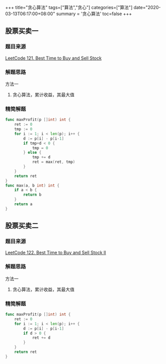 +++
title="贪心算法"
tags=["算法","贪心"]
categories=["算法"]
date="2020-03-13T06:17:00+08:00"
summary = '贪心算法'
toc=false
+++

股票买卖一
----------

### 题目来源

[LeetCode 121. Best Time to Buy and Sell Stock](https://leetcode.com/problems/best-time-to-buy-and-sell-stock/)

### 解题思路

方法一

1.	贪心算法，累计收益，其最大值

### 精简解题

```go
func maxProfit(p []int) int {
	ret := 0
	tmp := 0
	for i := 1; i < len(p); i++ {
		d := p[i] - p[i-1]
		if tmp+d < 0 {
			tmp = 0
		} else {
			tmp += d
			ret = max(ret, tmp)
		}
	}
	return ret
}
func max(a, b int) int {
	if a < b {
		return b
	}
	return a
}
```

股票买卖二
----------

### 题目来源

[LeetCode 122. Best Time to Buy and Sell Stock II](https://leetcode.com/problems/best-time-to-buy-and-sell-stock-ii/)

### 解题思路

方法一

1.	贪心算法，累计收益，其最大值

### 精简解题

```go
func maxProfit(p []int) int {
	ret := 0
	for i := 1; i < len(p); i++ {
		d := p[i] - p[i-1]
		if d > 0 {
			ret += d
		}
	}
	return ret
}
```

